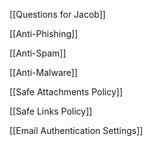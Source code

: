 [[Questions for Jacob]]

[[Anti-Phishing]]

[[Anti-Spam]]

[[Anti-Malware]]

[[Safe Attachments Policy]]

[[Safe Links Policy]]

[[Email Authentication Settings]]



